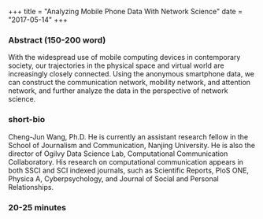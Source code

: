 +++
title =  "Analyzing Mobile Phone Data With Network Science"
date = "2017-05-14"
+++

### Abstract (150-200 word)

 With the widespread use of mobile computing devices in contemporary society, our trajectories in the physical space and virtual world are increasingly closely connected. Using the anonymous smartphone data, we can construct the communication network, mobility network, and attention network, and further analyze the data in the perspective of network science.

### short-bio

Cheng-Jun Wang, Ph.D. He is currently an assistant research fellow in the School of Journalism and Communication, Nanjing University. He is also the director of Ogilvy Data Science Lab, Computational Communication Collaboratory. His research on computational communication appears in both SSCI and SCI indexed journals, such as Scientific Reports, PloS ONE, Physica A, Cyberpsychology, and Journal of Social and Personal Relationships.

### 20-25 minutes
